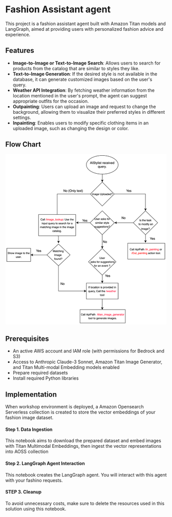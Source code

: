 # Fashion Assistant agent
This project is a fashion assistant agent built with Amazon Titan models and LangGraph, aimed at providing users with personalized fashion advice and experience.

## Features

- **Image-to-Image or Text-to-Image Search**: Allows users to search for products from the catalog that are similar to styles they like.
- **Text-to-Image Generation**: If the desired style is not available in the database, it can generate customized images based on the user's query.
- **Weather API Integration**: By fetching weather information from the location mentioned in the user's prompt, the agent can suggest appropriate outfits for the occasion.
- **Outpainting**: Users can upload an image and request to change the background, allowing them to visualize their preferred styles in different settings.
- **Inpainting**: Enables users to modify specific clothing items in an uploaded image, such as changing the design or color.

## Flow Chart
![Flow Chart](images/flowchart_agent.png)


## Prerequisites

- An active AWS account and IAM role (with permissions for Bedrock and S3)
- Access to Anthropic Claude-3 Sonnet, Amazon Titan Image Generator, and Titan Multi-modal Embedding models enabled
- Prepare required datasets 
- Install required Python libraries 

## Implementation

When workshop environment is deployed, a Amazon Opensearch Serverless collection is created to store the vector embeddings of your fashion image dataset.

#### Step 1. Data Ingestion

This notebook aims to download the prepared dataset and embed images with Titan Multimodal Embeddings, then ingest the vector representations into AOSS collection

#### Step 2. LangGraph Agent Interaction

This notebook creates the LangGraph agent. You will interact with this agent with your fashino requests.


#### STEP 3. Cleanup

To avoid unnecessary costs, make sure to delete the resources used in this solution using this notebook.

